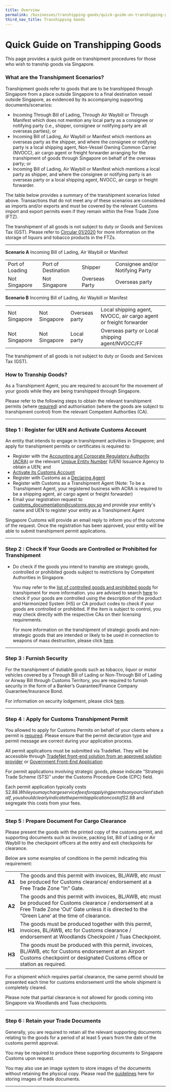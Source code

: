 ```yaml
---
title: Overview
permalink: /businesses/transhipping-goods/quick-guide-on-transhipping-goods
third_nav_title: Transhipping Goods
---
```



# Quick Guide on Transhipping Goods

This page provides a quick guide on transhipment procedures for those who wish to tranship goods via Singapore.

### What are the Transhipment Scenarios?

Transhipment goods refer to goods that are to be transhipped through Singapore from a place outside Singapore to a final destination vessel outside Singapore, as evidenced by its accompanying supporting documents/scenarios:

-   Incoming Through Bill of Lading, Through Air Waybill or Through Manifest which does not mention any local party as a consignee or notifying party (i.e., shipper, consignee or notifying party are all overseas parties); or
-   Incoming Bill of Lading, Air Waybill or Manifest which mentions an overseas party as the shipper, and where the consignee or notifying party is a local shipping agent, Non-Vessel Owning Common Carrier (NVOCC), air cargo agent or freight forwarder arranging for the transhipment of goods through Singapore on behalf of the overseas party; or
-   Incoming Bill of Lading, Air Waybill or Manifest which mentions a local party as shipper, and where the consignee or notifying party is an overseas party or a local shipping agent, NVOCC, air cargo or freight forwarder.

The table below provides a summary of the transhipment scenarios listed above. Transactions that do not meet any of these scenarios are considered as imports and/or exports and must be covered by the relevant Customs import and export permits even if they remain within the Free Trade Zone (FTZ).

The transhipment of all goods is not subject to duty or Goods and Services Tax (GST). Please refer to  [Circular 01/2020](https://www.customs.gov.sg/-/media/cus/files/circulars/circular012020ver1.pdf)  for more information on the storage of liquors and tobacco products in the FTZs.

***

**Scenario A**
Incoming Bill of Lading, Air Waybill or Manifest 

|  |  |  |  |
|--|--|--|--|
| Port of Loading | Port of Destination | Shipper | Consignee and/or Notifying Party | 
| Not Singapore | Not Singapore | Overseas Party | Overseas party |  


**Scenario B**
Incoming Bill of Lading, Air Waybill or Manifest 

|  |  |  |  |
|--|--|--|--|
| Not Singapore | Not Singapore | Overseas party | Local shipping agent, NVOCC, air cargo agent or freight forwarder | 
| Not Singapore | Not Singapore | Local party | Overseas party or Local shipping agent/NVOCC/FF |  

The transhipment of all goods is not subject to duty or Goods and Services Tax (GST).

### How to Tranship Goods?

As a Transhipment Agent, you are required to account for the movement of your goods while they are being transhipped through Singapore.

Please refer to the following steps to obtain the relevant transhipment permits (where  [required](https://singapore-customs-staging.netlify.app/businesses/03c1-types-of-transhipment-permits)) and authorisation (where the goods are subject to transhipment control) from the relevant Competent Authorities (CA).

***

### Step 1 : Register for UEN and Activate Customs Account
An entity that intends to engage in transhipment activities in Singapore; and apply for transhipment permits or certificates is required to:

-   Register with the  [Accounting and Corporate Regulatory Authority (ACRA)](http://www.acra.gov.sg/)  or the relevant  [Unique Entity Number](http://www.uen.gov.sg/)  (UEN) Issuance Agency to obtain a UEN; and
-   [Activate its Customs Account](https://www.tradenet.gov.sg/TN41EFORM/tds/sp/splogin.do?action=init_acct)
-   Register with Customs as a  [Declaring Agent](https://singapore-customs-staging.netlify.app/businesses/00g-apply-update-renew-terminate-declaring-agent(da)-account-and-declarant)
-   Register with Customs as a Transhipment Agent (Note: To be a Transhipment Agent, your registered business with ACRA is required to be a shipping agent, air cargo agent or freight forwarder)
-   Email your registration request to customs_documentation@customs.gov.sg and provide your entity's name and UEN to register your entity as a Transhipment Agent

Singapore Customs will provide an email reply to inform you of the outcome of the request. Once the registration has been approved, your entity will be able to submit transhipment permit applications.

***

### Step 2 : Check If Your Goods are Controlled or Prohibited for Transhipment

-   Do check if the goods you intend to tranship are strategic goods, controlled or prohibited goods subject to restrictions by Competent Authorities in Singapore.
    
    You may refer to the  [list of controlled goods and prohibited goods](https://singapore-customs-staging.netlify.app/businesses/transhipping-goods/controlled-and-prohibited-goods-for-transhipment) for transhipment for more information. you are advised to search  [here](https://www.tradenet.gov.sg/tradenet/portlets/search/searchHSCA/searchInitHSCA.do) to check if your goods are controlled using the description of the product and Harmonized System (HS) or CA product codes to check if your goods are controlled or prohibited. If the item is subject to control, you may check directly with the respective CAs on their licensing requirements.
    
    For more information on the transhipment of strategic goods and non-strategic goods that are intended or likely to be used in connection to weapons of mass destruction, please click [here](https://singapore-customs-staging.netlify.app/businesses/strategic-goods-control/overview).

***

### Step 3 : Furnish Security 

For the transhipment of dutiable goods such as tobacco, liquor or motor vehicles covered by a Through Bill of Lading or Non-Through Bill of Lading or Airway Bill through Customs Territory, you are required to furnish security in the form of a Banker’s Guarantee/Finance Company Guarantee/Insurance Bond.

For information on security lodgement, please click  [here](https://singapore-customs-staging.netlify.app/businesses/00e-security-lodgement).

***

### Step 4 : Apply for  Customs Transhipment Permit

You allowed to apply for Customs Permits on behalf of your clients where a permit is  [required](https://singapore-customs-staging.netlify.app/businesses/03c1-types-of-transhipment-permits). Please ensure that the permit declaration type and permit message are correct during your application process.

All permit applications must be submitted via TradeNet. They will be accessible through [TradeNet front-end solution from an approved solution provider](https://singapore-customs-staging.netlify.app/about-us/07a2-tradenet-solution-providers) or [Government Front-End Application](https://www.tradenet.gov.sg/tradenet/login.portal)

For permit applications involving strategic goods, please indicate “Strategic Trade Scheme (STS)” under the Customs Procedure Code (CPC) field.

Each permit application typically costs S$2.88. While you may charge service fees for applying permits on your client's behalf, you should clearly indicate the permit application cost of S$2.88 and segregate this costs from your fees.

***

### Step 5 : Prepare Document For Cargo Clearance 

Please present the goods with the printed copy of the customs permit, and supporting documents such as invoice, packing list, Bill of Lading or Air Waybill to the checkpoint officers at the entry and exit checkpoints for clearance.

Below are some examples of conditions in the permit indicating this requirement:

|  |  |
|--|--|
| **A1** | The goods and this permit with invoices, BL/AWB, etc must be produced for Customs clearance/ endorsement at a Free Trade Zone "In" Gate. |
| **A2** | The goods and this permit with invoices, BL/AWB, etc must be produced for Customs clearance / endorsement at a Free Trade Zone ‘Out’ Gate unless it is directed to the “Green Lane’ at the time of clearance. |
| **H1** | The goods must be produced together with this permit, invoices, BL/AWB, etc for Customs clearance / endorsement at Woodlands Checkpoint / Tuas Checkpoint. |
| **H3** | The goods must be produced with this permit, invoices, BL/AWB, etc for Customs endorsement at an Airport Customs checkpoint or designated Customs office or station as required. |

For a shipment which requires  partial clearance, the same permit should be presented each time for customs endorsement until the whole shipment is completely cleared.

Please note that partial clearance is not allowed for goods coming into Singapore via Woodlands and Tuas checkpoints.

***

### Step 6 : Retain your Trade Documents 

Generally, you are required to retain all the relevant supporting documents relating to the goods for a period of at least 5 years from the date of the customs permit approval.

You may be required to produce these supporting documents to Singapore Customs upon request.

You may also use an image system to store images of the documents without retaining the physical copy. Please read the  [guidelines](https://www.customs.gov.sg/-/media/cus/files/notices/2015/46_notice_05_2015_ver1.pdf) here for storing images of trade documents.

***


